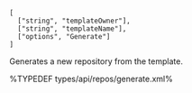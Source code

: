 ```### async generate => Repository
[
  ["string", "templateOwner"],
  ["string", "templateName"],
  ["options", "Generate"]
]
```

Generates a new repository from the template.

%TYPEDEF types/api/repos/generate.xml%